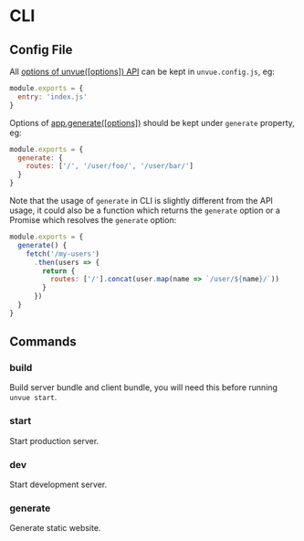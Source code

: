 # CLI

## Config File

All [options of unvue([options]) API](/api#unvueoptions) can be kept in `unvue.config.js`, eg:

```js
module.exports = {
  entry: 'index.js'
}
```

Options of [app.generate([options])](/api#app-generateoptions) should be kept under `generate` property, eg:

```js
module.exports = {
  generate: {
    routes: ['/', '/user/foo/', '/user/bar/']
  }
}
```

Note that the usage of `generate` in CLI is slightly different from the API usage, it could also be a function which returns the `generate` option or a Promise which resolves the `generate` option:

```js
module.exports = {
  generate() {
    fetch('/my-users')
      .then(users => {
        return {
          routes: ['/'].concat(user.map(name => `/user/${name}/`))
        }
      })
  }
}
```

## Commands

### build

Build server bundle and client bundle, you will need this before running `unvue start`.

### start

Start production server.

### dev

Start development server.

### generate

Generate static website.
